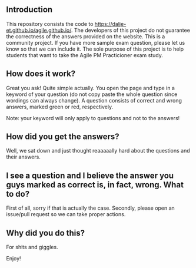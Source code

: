## Introduction

This repository consists the code to https://dalje-et.github.io/agile.github.io/. The developers of this project do not guarantee the correctness of the answers provided on the website. This is a community project. If you have more sample exam question, please let us know so that we can include it. The sole purpose of this project is to help students that want to take the Agile PM Practicioner exam study.

## How does it work?

Great you ask! Quite simple actually. You open the page and type in a keyword of your question (do not copy paste the whole question since wordings can always change). A question consists of correct and wrong answers, marked green or red, respectively.

Note: your keyword will only apply to questions and not to the answers!

## How did you get the answers?

Well, we sat down and just thought reaaaaally hard about the questions and their answers.

## I see a question and I believe the answer you guys marked as correct is, in fact, wrong. What to do?

First of all, sorry if that is actually the case. Secondly, please open an issue/pull request so we can take proper actions. 

## Why did you do this?

For shits and giggles.

Enjoy! 


